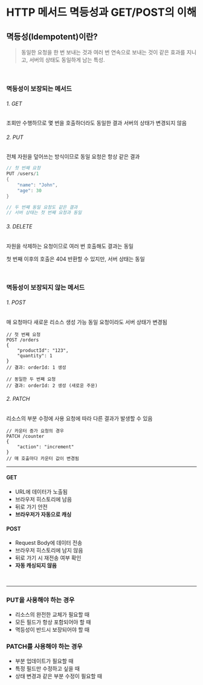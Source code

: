 # HTTP 메서드 멱등성과 GET/POST의 이해

## 멱등성(Idempotent)이란?

> 동일한 요청을 한 번 보내는 것과 여러 번 연속으로 보내는 것이 같은 효과를 지니고, 서버의 상태도 동일하게 남는 특성.
  
<br/>


### 멱등성이 보장되는 메서드

###### 1. GET

조회만 수행하므로 몇 번을 호출하더라도 동일한 결과
서버의 상태가 변경되지 않음

###### 2. PUT

전체 자원을 덮어쓰는 방식이므로 동일 요청은 항상 같은 결과

```java
// 첫 번째 요청
PUT /users/1
{
    "name": "John",
    "age": 30
}

// 두 번째 동일 요청도 같은 결과
// 서버 상태는 첫 번째 요청과 동일
```

###### 3. DELETE

자원을 삭제하는 요청이므로 여러 번 호출해도 결과는 동일

첫 번째 이후의 호출은 404 반환할 수 있지만, 서버 상태는 동일

<br>

### 멱등성이 보장되지 않는 메서드

###### 1. POST

매 요청마다 새로운 리소스 생성 가능
동일 요청이라도 서버 상태가 변경됨

```
// 첫 번째 요청
POST /orders
{
    "productId": "123",
    "quantity": 1
}
// 결과: orderId: 1 생성

// 동일한 두 번째 요청
// 결과: orderId: 2 생성 (새로운 주문)
```

###### 2. PATCH

리소스의 부분 수정에 사용
요청에 따라 다른 결과가 발생할 수 있음


```
// 카운터 증가 요청의 경우
PATCH /counter
{
    "action": "increment"
}
// 매 호출마다 카운터 값이 변경됨
```

---

#### GET

- URL에 데이터가 노출됨
- 브라우저 히스토리에 남음
- 뒤로 가기 안전
- <b>브라우저가 자동으로 캐싱</b>

#### POST

- Request Body에 데이터 전송
- 브라우저 히스토리에 남지 않음
- 뒤로 가기 시 재전송 여부 확인
- <b>자동 캐싱되지 않음</b>

<br>

---

### PUT을 사용해야 하는 경우
- 리소스의 완전한 교체가 필요할 때
- 모든 필드가 항상 포함되어야 할 때
- 멱등성이 반드시 보장되어야 할 때
### PATCH를 사용해야 하는 경우
- 부분 업데이트가 필요할 때
- 특정 필드만 수정하고 싶을 때
- 상태 변경과 같은 부분 수정이 필요할 때